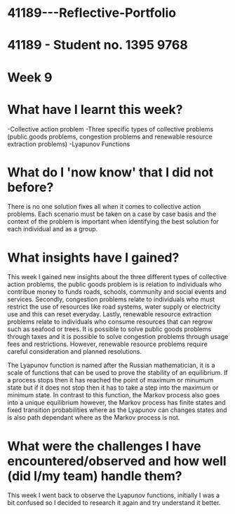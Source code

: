 # 41189---Reflective-Portfolio 

# 41189 - Student no. 1395 9768 

# Week 9

# What have I learnt this week? 

-Collective action problem 
-Three specific types of collective problems (public goods problems, congestion problems and renewable resource extraction problems)
-Lyapunov Functions

# What do I 'now know' that I did not before? 

There is no one solution fixes all when it comes to collective action problems. Each scenario must be taken on a case by case basis and the context of the problem is important when identifying the best solution for each individual and as a group. 

# What insights have I gained? 

This week I gained new insights about the three different types of collective action problems, the public goods problem is is relation to individuals who contribue money to funds roads, schools, community and social events and services. Secondly, congestion problems relate to individuals who must restrict the use of resources like road systems, water supply or electricity use and this can reset everyday. Lastly, renewable resource extraction problems relate to individuals who consume resources that can regrow such as seafood or trees. It is possible to solve public goods problems through taxes and it is possible to solve congestion problems through usage fees and restrictions. However, renewable resource problems require careful consideration and planned resolutions. 

The Lyapunov function is named after the Russian mathematician, it is a scale of functions that can be used to prove the stability of an equilibrium. If a process stops then it has reached the point of maximum or minumum state but if it does not stop then it has to take a step into the maximum or minimum state. In contrast to this function, the Markov process also goes into a unique equilibrium however, the Markov process has finite states and fixed transition probabilities where as the Lyapunov can changes states and is also path dependant where as the Markov process is not.

# What were the challenges I have encountered/observed and how well (did I/my team) handle them? 

This week I went back to observe the Lyapunov functions, initially I was a bit confused so I decided to research it again and try understand it better. 
